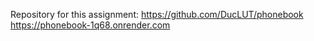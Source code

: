 Repository for this assignment: https://github.com/DucLUT/phonebook
https://phonebook-1q68.onrender.com
